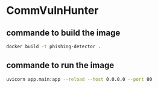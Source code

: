 # CommVulnHunter

## commande to build the image
```bash
docker build -t phishing-detector . 
```
## commande to run the image
```bash
uvicorn app.main:app --reload --host 0.0.0.0 --port 80
```